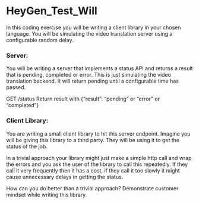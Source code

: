 # HeyGen_Test_Will

In this coding exercise you will be writing a client library in your chosen language. You will be simulating the video translation server using a configurable random delay.

### Server: 

You will be writing a server that implements a status API and returns a result that is pending, completed or error. This is just simulating the video translation backend. It will return pending until a configurable time has passed.

GET /status 
Return result with {“result”: “pending” or “error” or “completed”}

### Client Library: 

You are writing a small client library to hit this server endpoint. Imagine you will be giving this library to a third party. They will be using it to get the status of the job. 

In a trivial approach your library might just make a simple http call and wrap the errors and you ask the user of the library to call this repeatedly. If they call it very frequently then it has a cost, if they call it too slowly it might cause unnecessary delays in getting the status. 

How can you do better than a trivial approach?  Demonstrate customer mindset while writing this library.
